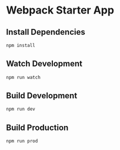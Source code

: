 # Webpack Starter App

## Install Dependencies
```bash
npm install 
```
## Watch Development
```bash
npm run watch
```

## Build Development
```bash
npm run dev
```
## Build Production
```bash
npm run prod
```